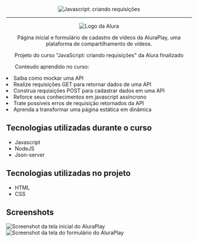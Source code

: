 <p align="center"> <img src="https://imgur.com/J3hD21O.png" alt="Javascript: criando requisições"> </p>

<hr>

<p align="center"> <img src="https://github.com/MonicaHillman/aluraplay-requisicoes/blob/main/img/logo.png" alt="Logo da Alura"> </p>
<p align="center">Página inicial e formulário de cadastro de vídeos da AluraPlay, uma plataforma de compartilhamento de vídeos.</p>

<p align="center">Projeto do curso "JavaScript: criando requisições" da Alura finalizado</p>
<ul>Conteudo aprendido no curso: </ul>
<li>Saiba como mockar uma API</li>
<li>Realize requisições GET para retornar dados de uma API</li>
<li>Construa requisições POST para cadastrar dados em uma API</li>
<li>Reforce seus conhecimentos em javascript assíncrono</li>
<li>Trate possíveis erros de requisição retornados da API</li>
<li>Aprenda a transformar uma página estática em dinâmica</li>

## Tecnologias utilizadas durante o curso
* Javascript
* NodeJS
* Json-server

## Tecnologias utilizadas no projeto
* HTML
* CSS

## Screenshots
![Screenshot da tela inicial do AluraPlay](https://imgur.com/aymxEsh.png)
![Screenshot da tela do formulário do AluraPlay](https://imgur.com/ShNADf2.png)
